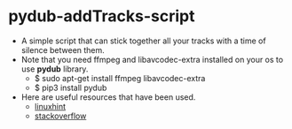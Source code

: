 # pydub-addTracks-script
- A simple script that can stick together all your tracks with a time of silence between them.
- Note that you need ffmpeg and libavcodec-extra installed on your os to use **pydub** library.
  - $ sudo apt-get install ffmpeg libavcodec-extra
  - $ pip3 install pydub
- Here are useful resources that have been used.
  - <a href='https://linuxhint.com/play_sound_python/'>linuxhint</a>
  - <a href='https://stackoverflow.com/questions/2952309/python-library-to-split-and-join-mp3-files'>stackoverflow</a>
